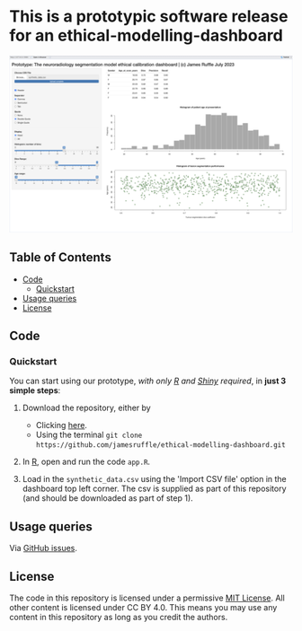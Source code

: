 # This is a prototypic software release for an ethical-modelling-dashboard

![cover_image](assets/cover_image.png)

## Table of Contents
- [Code](#code)
	- [Quickstart](#quickstart)
- [Usage queries](#usage-queries)
- [License](#license)

## Code
### Quickstart

You can start using our prototype, *with only [R](https://cran.r-project.org) and [Shiny](https://www.r-project.org/nosvn/pandoc/shiny.html) required*, in **just 3 simple steps**:

1) Download the repository, either by
	- Clicking [here](https://github.com/jamesruffle/ethical-modelling-dashboard/archive/refs/heads/main.zip).
	- Using the terminal ```git clone https://github.com/jamesruffle/ethical-modelling-dashboard.git```

2) In [R](https://cran.r-project.org), open and run the code ```app.R```.

3) Load in the ```synthetic_data.csv``` using the 'Import CSV file' option in the dashboard top left corner. The csv is supplied as part of this repository (and should be downloaded as part of step 1).


## Usage queries
Via [GitHub issues](/issues).


## License
The code in this repository is licensed under a permissive [MIT License](LICENSE). All other content is licensed under CC BY 4.0. This means you may use any content in this repository as long as you credit the authors.

